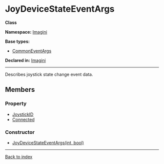 # JoyDeviceStateEventArgs

**Class**

**Namespace:** [Imagini](Imagini.md)

**Base types:**

* [CommonEventArgs](Imagini.CommonEventArgs.md)


**Declared in:** [Imagini](Imagini.md)

------



Describes joystick state change event data.


## Members

### Property
* [JoystickID](Imagini.JoyHatMotionEventArgs.JoystickID.md)
* [Connected](Imagini.JoyDeviceStateEventArgs.Connected.md)

### Constructor
* [JoyDeviceStateEventArgs(int, bool)](Imagini.JoyDeviceStateEventArgs.JoyDeviceStateEventArgs(int,bool).md)

------

[Back to index](index.md)